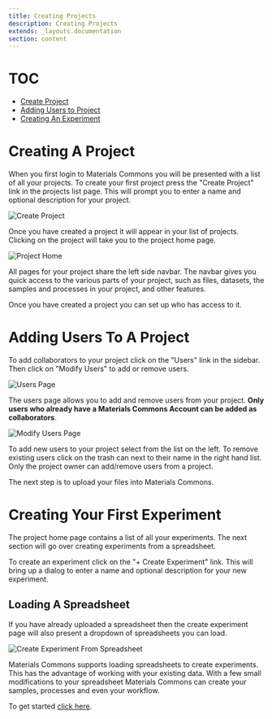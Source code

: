 ```yaml
---
title: Creating Projects
description: Creating Projects
extends: _layouts.documentation
section: content
---
```


# TOC

* [Create Project](#create-project)
* [Adding Users to Project](#adding-users)
* [Creating An Experiment](#creating-experiment)

# <a id="create-project"></a> Creating A Project

When you first login to Materials Commons you will be presented with a list of all your projects. To create your
first project press the "Create Project" link in the projects list page. This will prompt you to enter a name
and optional description for your project.

![Create Project](/assets/img/create-project.png)

Once you have created a project it will appear in your list of projects. Clicking on the project will take
you to the project home page.

![Project Home](/assets/img/project_home_page.png)

All pages for your project share the left side navbar. The navbar gives you quick access to the various parts
of your project, such as files, datasets, the samples and processes in your project, and other features.

Once you have created a project you can set up who has access to it.

# <a id="adding-users"></a> Adding Users To A Project

To add collaborators to your project click on the "Users" link in the sidebar. Then click on "Modify Users" to add or
remove users.

![Users Page](/assets/img/project-members-page.png)

The users page allows you to add and remove users from your project. **Only users who already have a Materials Commons Account
can be added as collaborators**.

![Modify Users Page](/assets/img/modify-users-page.png)

To add new users to your project select from the list on the left. To remove existing users click on the trash can next to their name in 
the right hand list. Only the project owner can add/remove users from a project.

The next step is to upload your files into Materials Commons.

# <a id="creating-experiment"></a> Creating Your First Experiment

The project home page contains a list of all your experiments. The next section will go over creating experiments from a spreadsheet.

To create an experiment click on the "+ Create Experiment" link. This will bring up a dialog to enter a name and
optional description for your new experiment.

## Loading A Spreadsheet

If you have already uploaded a spreadsheet then the create experiment page will also present a dropdown of spreadsheets
you can load.

![Create Experiment From Spreadsheet](/assets/img/create-experiment-from-spreadsheet.png)


Materials Commons supports loading spreadsheets to create experiments. This has the advantage of working with your existing
data. With a few small modifications to your spreadsheet Materials Commons can create your samples, processes and even your
workflow.

To get started [click here](spreadsheets#overview).
